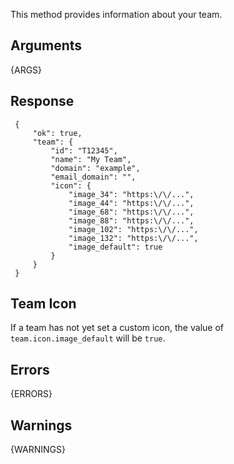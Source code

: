 
This method provides information about your team.


## Arguments

{ARGS}


## Response

     {
         "ok": true,
         "team": {
             "id": "T12345",
             "name": "My Team",
             "domain": "example",
             "email_domain": "",
             "icon": {
                 "image_34": "https:\/\/...",
                 "image_44": "https:\/\/...",
                 "image_68": "https:\/\/...",
                 "image_88": "https:\/\/...",
                 "image_102": "https:\/\/...",
                 "image_132": "https:\/\/...",
                 "image_default": true
             }
         }
     }

## Team Icon

If a team has not yet set a custom icon, the value of `team.icon.image_default` will be `true`.

## Errors

{ERRORS}



## Warnings

{WARNINGS}
